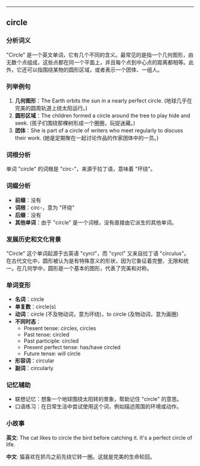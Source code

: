 
---------------
## circle
### 分析词义
"Circle" 是一个英文单词，它有几个不同的含义。最常见的是指一个几何图形，由无数个点组成，这些点都在同一个平面上，并且每个点到中心点的距离都相等。此外，它还可以指围绕某物的圆形区域，或者表示一个团体、一组人。

### 列举例句
1. **几何图形**：The Earth orbits the sun in a nearly perfect circle. (地球几乎在完美的圆周轨道上绕太阳运行。)
2. **圆形区域**：The children formed a circle around the tree to play hide and seek. (孩子们围绕那棵树形成一个圈圈，玩捉迷藏。)
3. **团体**：She is part of a circle of writers who meet regularly to discuss their work. (她是定期聚在一起讨论作品的作家团体中的一员。)

### 词根分析
单词 "circle" 的词根是 "circ-"，来源于拉丁语，意味着 "环绕"。

### 词缀分析
- **前缀**：没有
- **词根**：circ-，意为 "环绕"
- **后缀**：没有
- **其他单词**：由于 "circle" 是一个词根，没有直接由它派生的其他单词。

### 发展历史和文化背景
"Circle" 这个单词起源于古英语 "cyrcl"，而 "cyrcl" 又来自拉丁语 "circulus"。在古代文化中，圆形被认为是有特殊意义的形状，因为它象征着完整、无限和统一。在几何学中，圆形是一个基本的图形，代表了完美和对称。

### 单词变形
- **名词**：circle
- **单复数**：circle(s)
- **动词**：circle (不及物动词，意为环绕)，to circle (及物动词，意为画圈)
- **不同时态**：
  - Present tense: circles, circles
  - Past tense: circled
  - Past participle: circled
  - Present perfect tense: has/have circled
  - Future tense: will circle
- **形容词**：circular
- **副词**：circularly

### 记忆辅助
- 联想记忆：想象一个地球围绕太阳转的景象，帮助记住 "circle" 的意思。
- 口语练习：在日常生活中尝试使用这个词，例如描述周围的环境或动作。

### 小故事
**英文**:
The cat likes to circle the bird before catching it. It's a perfect circle of life.

**中文**:
猫喜欢在抓鸟之前先绕它转一圈。这就是完美的生命轮回。


